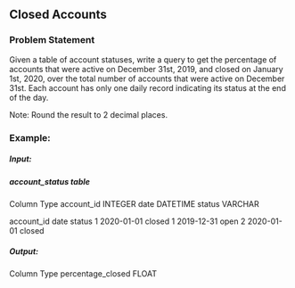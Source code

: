 ## Closed Accounts

### Problem Statement
Given a table of account statuses, write a query to get the percentage of accounts that were active on December 31st, 2019, and closed on January 1st, 2020, over the total number of accounts that were active on December 31st. Each account has only one daily record indicating its status at the end of the day.

Note: Round the result to 2 decimal places.

### Example:

##### Input:

##### account_status table

Column	    Type
account_id	INTEGER
date	      DATETIME
status	    VARCHAR

account_id	date	      status
1	          2020-01-01	closed
1	          2019-12-31	open
2	          2020-01-01	closed


##### Output:

Column	            Type
percentage_closed	  FLOAT
